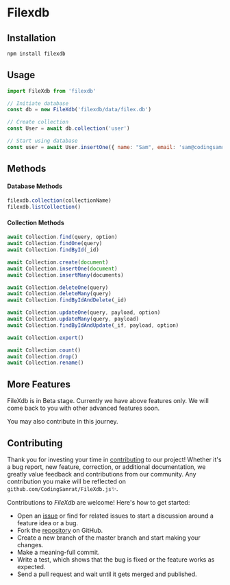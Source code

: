 # Filexdb

## Installation
``` bash
npm install filexdb
```
## Usage
``` javascript
import FileXdb from 'filexdb'

// Initiate database
const db = new FileXdb('filexdb/data/filex.db')

// Create collection
const User = await db.collection('user')

// Start using database
const user = await User.insertOne({ name: "Sam", email: 'sam@codingsamrat.com' })
```

## Methods

#### Database Methods
``` javascript
filexdb.collection(collectionName)
filexdb.listCollection()
```

#### Collection Methods
``` javascript
await Collection.find(query, option)
await Collection.findOne(query)
await Collection.findById(_id)

await Collection.create(document)
await Collection.insertOne(document)
await Collection.insertMany(documents)

await Collection.deleteOne(query)
await Collection.deleteMany(query)
await Collection.findByIdAndDelete(_id)

await Collection.updateOne(query, payload, option)
await Collection.updateMany(query, payload)
await Collection.findByIdAndUpdate(_if, payload, option)

await Collection.export()

await Collection.count()
await Collection.drop()
await Collection.rename()
```


## More Features
FileXdb is in Beta stage. Currently we have above features only. We will come back to you with other advanced features soon.

You may also contribute in this journey.

## Contributing


Thank you for investing your time in [contributing](https://github.com/CodingSamrat/FileXdb.js/blob/master/CONTRIBUTING.md) to our project! Whether it's a bug report, new feature, correction, or additional documentation, we greatly value feedback and contributions from our community. Any contribution you make will be reflected on `github.com/CodingSamrat/FileXdb.js`✨.

Contributions to _FileXdb_ are welcome! Here's how to get started:

- Open an [issue](https://github.com/CodingSamrat/FileXdb.js/issues) or find for related issues to start a discussion around a feature idea or a bug.
- Fork the [repository](https://github.com/CodingSamrat/FileXdb.js) on GitHub.
- Create a new branch of the master branch and start making your changes.
- Make a meaning-full commit.
- Write a test, which shows that the bug is fixed or the feature works as expected.
- Send a pull request and wait until it gets merged and published.
